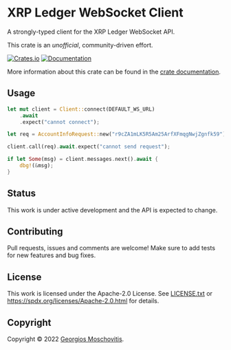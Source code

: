 # XRP Ledger WebSocket Client

A strongly-typed client for the XRP Ledger WebSocket API.

This crate is an *unofficial*, community-driven effort.

[![Crates.io](https://img.shields.io/crates/v/xrpl_sdk_ws)](https://crates.io/crates/xrpl_sdk_ws)
[![Documentation](https://docs.rs/xrpl_sdk_ws/badge.svg)](https://docs.rs/xrpl_sdk_ws)

More information about this crate can be found in the [crate documentation][docs].

## Usage

```rust
let mut client = Client::connect(DEFAULT_WS_URL)
    .await
    .expect("cannot connect");

let req = AccountInfoRequest::new("r9cZA1mLK5R5Am25ArfXFmqgNwjZgnfk59").strict(true);

client.call(req).await.expect("cannot send request");

if let Some(msg) = client.messages.next().await {
    dbg!(&msg);
}
```

## Status

This work is under active development and the API is expected to change.

## Contributing

Pull requests, issues and comments are welcome! Make sure to add tests for new features and bug fixes.

## License

This work is licensed under the Apache-2.0 License. See [LICENSE.txt](LICENSE.txt) or <https://spdx.org/licenses/Apache-2.0.html> for details.

## Copyright

Copyright © 2022 [Georgios Moschovitis](https://gmosx.ninja).

[docs]: https://docs.rs/xrpl_sdk_ws